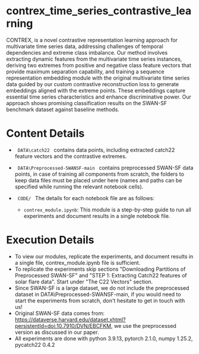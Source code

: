 # contrex_time_series_contrastive_learning
CONTREX, is a novel contrastive representation learning approach for multivariate time series data, addressing challenges of temporal dependencies and extreme class imbalance. Our method involves extracting dynamic features from the multivariate time series instances, deriving two extremes from positive and negative class feature vectors that provide maximum separation capability, and training a sequence representation embedding module with the original multivariate time series data guided by our custom contrastive reconstruction loss to generate embeddings aligned with the extreme points. These embeddings capture essential time series characteristics and enhance discriminative power. Our approach shows promising classification results on the SWAN-SF benchmark dataset against baseline methods.

# Content Details
* <code> DATA\catch22 </code> contains data points, including extracted catch22 feature vectors and the contrastive extremes.

* <code> DATA\Preprocessed-SWANSF-main </code> contains preprocessed SWAN-SF data points, in case of training all components from scratch, the folders to keep data files must be placed under here (names and paths can be specified while running the relevant notebook cells).
  
* <code> CODE/ </code> The details for each notebook file are as follows:
  - <code>contrex_module.ipynb</code>: This module is a step-by-step guide to run all experiments and document results in a single notebook file.
    
# Execution Details 
* To view our modules, replicate the experiments, and document results in a single file, contrex_module.ipynb file is sufficient.
* To replicate the experiments skip sections "Downloading Partitions of Preprocessed SWAN-SF" and "STEP 1: Extracting Catch22 features of solar flare data". Start under "The C22 Vectors" section.
* Since SWAN-SF is a large dataset, we do not include the preprocessed dataset in DATA\Preprocessed-SWANSF-main, if you would need to start the experiments from scratch, don't hesitate to get in touch with us!
* Original SWAN-SF data comes from: https://dataverse.harvard.edu/dataset.xhtml?persistentId=doi:10.7910/DVN/EBCFKM,
we use the preprocessed version as discussed in our paper.
* All experiments are done with python 3.9.13, pytorch 2.1.0, numpy 1.25.2, pycatch22 0.4.2
